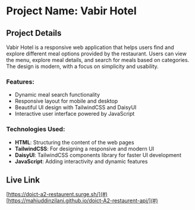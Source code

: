 # Project Name: Vabir Hotel

## Project Details

Vabir Hotel is a responsive web application that helps users find and explore different meal options provided by the restaurant. Users can view the menu, explore meal details, and search for meals based on categories. The design is modern, with a focus on simplicity and usability.

### Features:

- Dynamic meal search functionality
- Responsive layout for mobile and desktop
- Beautiful UI design with TailwindCSS and DaisyUI
- Interactive user interface powered by JavaScript

### Technologies Used:

- **HTML**: Structuring the content of the web pages
- **TailwindCSS**: For designing a responsive and modern UI
- **DaisyUI**: TailwindCSS components library for faster UI development
- **JavaScript**: Adding interactivity and dynamic features

## Live Link

[https://doict-a2-restaurent.surge.sh/](#)
[https://mahiuddinzilani.github.io/doict-A2-restaurent-api/](#)
